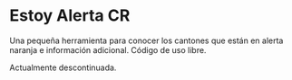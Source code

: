 # Estoy Alerta CR
Una pequeña herramienta para conocer los cantones que están en alerta naranja e información adicional.
Código de uso libre.

Actualmente descontinuada.
